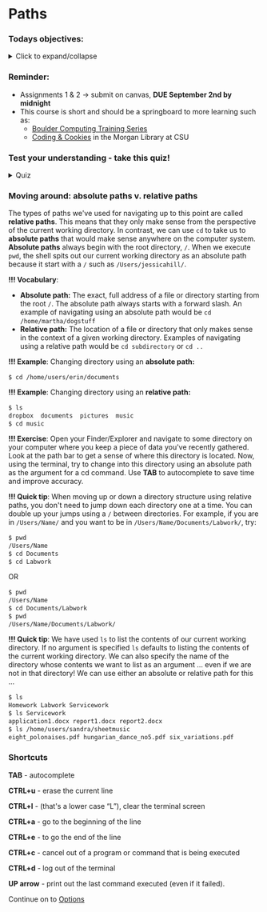 
# Paths

### Todays objectives: 

<details>
  <summary>Click to expand/collapse</summary>

- **Vocabulary**
  - Options
  - Manuals
  - Source (as in the source file in a copy cp command)
  - Target (as in the target file in a copy cp command)
  - Wildcards

- **Things you should know how to do after this class**
  - Know the difference between “command”, “argument” and “options” and be able to identify them
  - Realize you can glob options together (-a -l -s is the same as -als for most command options)
  - Be comfortable navigating manuals and knowing they are available as a help resource
  - Know how to make and remove directories
  - Know how to create files with touch or nano
  - Be comfortable navigating nano and using it to make changes to files
  - Know how to safely remove files and directories using rm
  - Peek into files using more and less and head and tail
  - Be comfortable using cp to copy files or directories in a few different ways (new file in the same directory, in a different directory, or with a new name)
  - Be comfortable using mv to move files and directories in different ways. Know the difference between cp and mv.
  - Know how to use wildcards * and ?
  - Know how to get help using man, help, command -h, or command --help

- **Commands covered**
  - `ls` with commands
  - `man <command>`
  - `mkdir`
  - `rmdir`
  - `touch <filename>`
  - `nano <filename>`
  - `rm`
  - `more`
  - `less`
  - `cp`
  - `mv`
  - `*`
  - `?`
  - `.`
  - `head`
</details>

### Reminder: 

- Assignments 1 & 2 → submit on canvas, **DUE September 2nd by midnight**
- This course is short and should be a springboard to more learning such as:
  - [Boulder Computing Training Series](https://www.colorado.edu/crdds/events#research_computing-89)
  - [Coding & Cookies](https://libguides.colostate.edu/coding-cookies/home) in the Morgan Library at CSU

### Test your understanding - take this quiz!

<details>
  <summary>Quiz</summary>
1. If you are located in the directory called "David", how would you navigate to the directory called "Users"?

<p align="center">
<img width="410" alt="quiz1" src="https://github.com/jesshill/CSU-2025FA-DSCI-510-001_LINUX_as_a_computational_platform/blob/main/Images/quiz1.png">
</p>

  - `cd David`
  - `cd ..`
  - `cd Users`
  - `cd /Users`
  - `cd /Users/Romario`

2. Which key on your keyboard will allow you to autocomplete the name of an unambiguous path?
- Return
- Shift
- Option
- ?
- Tab
- Caps
     
3. Which command lets you "see" what is in your current directory?
- `whoami`
- `hostname`
- `pwd`
- `ls`
- `currdir`
- `dir` 
   
4. Which command lists the "address" or "path" of your current directory?
- `whoami`
- `hostname`
- `pwd`
- `ls`
- `currdir`
- `dir`
  
</details>

### Moving around: absolute paths v. relative paths

The types of paths we've used for navigating up to this point are called **relative paths**. This means that they only make sense from the perspective of the current working directory. In contrast, we can use `cd` to take us to **absolute paths** that would make sense anywhere on the computer system. **Absolute paths** always begin with the root directory, `/`. When we execute `pwd`, the shell spits out our current working directory as an absolute path because it start with a `/` such as `/Users/jessicahill/`.

**!!! Vocabulary**: 
- **Absolute path:** The exact, full address of a file or directory starting from the root `/`. The absolute path always starts with a forward slash. An example of navigating using an absolute path would be `cd /home/martha/dogstuff`
- **Relative path:** The location of a file or directory that only makes sense in the context of a given working directory. Examples of navigating using a relative path would be `cd subdirectory` or `cd ..`

**!!! Example**: Changing directory using an **absolute path:**

```
$ cd /home/users/erin/documents
```
**!!! Example**: Changing directory using an **relative path:**
```
$ ls 
dropbox  documents  pictures  music
$ cd music
```

**!!! Exercise**: Open your Finder/Explorer and navigate to some directory on your computer where you keep a piece of data you've recently gathered. Look at the path bar to get a sense of where this directory is located. Now, using the terminal, try to change into this directory using an absolute path as the argument for a cd command. Use **TAB** to autocomplete to save time and improve accuracy.

**!!! Quick tip**: When moving up or down a directory structure using relative paths, you don't need to jump down each directory one at a time. You can double up your jumps using a `/` between directories. For example, if you are in `/Users/Name/` and you want to be in `/Users/Name/Documents/Labwork/`, try:

```
$ pwd
/Users/Name
$ cd Documents
$ cd Labwork
```

OR

```
$ pwd
/Users/Name
$ cd Documents/Labwork
$ pwd
/Users/Name/Documents/Labwork/
```

**!!! Quick tip**: We have used `ls` to list the contents of our current working directory. If no argument is specified `ls` defaults to listing the contents of the current working directory. We can also specify the name of the directory whose contents we want to list as an argument … even if we are not in that directory! We can use either an absolute or relative path for this …

```
$ ls 
Homework Labwork Servicework
$ ls Servicework
application1.docx report1.docx report2.docx
$ ls /home/users/sandra/sheetmusic
eight_polonaises.pdf hungarian_dance_no5.pdf six_variations.pdf 
```

### Shortcuts

**TAB** - autocomplete

**CTRL+u** - erase the current line

**CTRL+l** - (that's a lower case “L”), clear the terminal screen

**CTRL+a** - go to the beginning of the line

**CTRL+e** - to go the end of the line

**CTRL+c** - cancel out of a program or command that is being executed

**CTRL+d** - log out of the terminal

**UP arrow** - print out the last command executed (even if it failed).

Continue on to [Options](1-5_Options.md)
